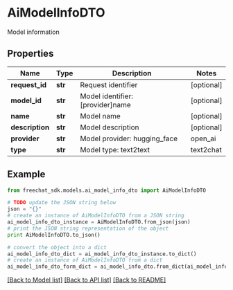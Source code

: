 # AiModelInfoDTO

Model information

## Properties

Name | Type | Description | Notes
------------ | ------------- | ------------- | -------------
**request_id** | **str** | Request identifier | [optional] 
**model_id** | **str** | Model identifier: [provider]name | [optional] 
**name** | **str** | Model name | [optional] 
**description** | **str** | Model description | [optional] 
**provider** | **str** | Model provider: hugging_face | open_ai | local_ai | in_process | dash_scope | unknown | [optional] 
**type** | **str** | Model type: text2text | text2chat | text2image | embedding | moderation | [optional] 

## Example

```python
from freechat_sdk.models.ai_model_info_dto import AiModelInfoDTO

# TODO update the JSON string below
json = "{}"
# create an instance of AiModelInfoDTO from a JSON string
ai_model_info_dto_instance = AiModelInfoDTO.from_json(json)
# print the JSON string representation of the object
print AiModelInfoDTO.to_json()

# convert the object into a dict
ai_model_info_dto_dict = ai_model_info_dto_instance.to_dict()
# create an instance of AiModelInfoDTO from a dict
ai_model_info_dto_form_dict = ai_model_info_dto.from_dict(ai_model_info_dto_dict)
```
[[Back to Model list]](../README.md#documentation-for-models) [[Back to API list]](../README.md#documentation-for-api-endpoints) [[Back to README]](../README.md)



